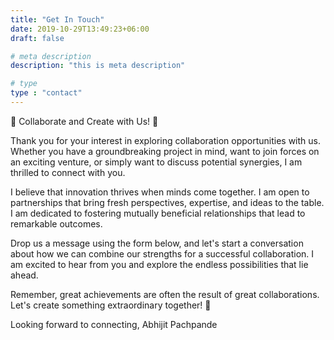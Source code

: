 ```yaml
---
title: "Get In Touch"
date: 2019-10-29T13:49:23+06:00
draft: false

# meta description
description: "this is meta description"

# type
type : "contact"
---
```


🌟 Collaborate and Create with Us! 🌟

Thank you for your interest in exploring collaboration opportunities with us. Whether you have a groundbreaking project in mind, want to join forces on an exciting venture, or simply want to discuss potential synergies, I am thrilled to connect with you.

I believe that innovation thrives when minds come together. I am open to partnerships that bring fresh perspectives, expertise, and ideas to the table. I am dedicated to fostering mutually beneficial relationships that lead to remarkable outcomes.

Drop us a message using the form below, and let's start a conversation about how we can combine our strengths for a successful collaboration. I am excited to hear from you and explore the endless possibilities that lie ahead.

Remember, great achievements are often the result of great collaborations. Let's create something extraordinary together! 🚀

Looking forward to connecting,
Abhijit Pachpande